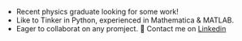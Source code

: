 <!--
archiearmstrong/archiearmstrong/README.md is a special file because it will appear on archiearmstrong's GitHub profile unless it doesn't.
-->

- Recent physics graduate looking for some work!
- Like to Tinker in Python, experienced in Mathematica & MATLAB.
- Eager to collaborat on any promject. 👀
  Contact me on [Linkedin](https://www.linkedin.com/in/archiearmstrong)
